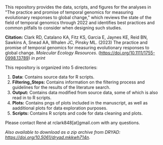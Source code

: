 This repository provides the data, scripts, and figures for the analyses in "The practice and promise of temporal genomics for measuring evolutionary responses to global change," which reviews the state of the field of temporal genomics through 2022 and identifies best practices and common pitfalls to consider when designing such studies.

**Citation:** Clark RD, Catalano KA, Fitz KS, Garcia E, Jaynes KE, Reid BN, Sawkins A, Snead AA, Whalen JC, Pinsky ML. (2023) The practice and promise of temporal genomics for measuring evolutionary responses to global change. *Molecular Ecology Resources*. (https://doi.org/10.1111/1755-0998.13789) *in print*

This repository is organized into 5 directories:

1. **Data:** Contains source data for R scripts.
2. **Filtering_Steps:** Contains information on the filtering process and guidelines for the results of the literature search.
3. **Output:** Contains data modified from source data, some of which is also read in to R scripts.
4. **Plots:** Contains pngs of plots included in the manuscript, as well as aadditional plots for data exploration purposes.
5. **Scripts:** Contains R scripts and code for data cleaning and plots.

Please contact René at rclark848[at]gmail.com with any questions.

*Also available to download as a zip archive from DRYAD: https://doi.org/10.5061/dryad.mkkwh714n*.

